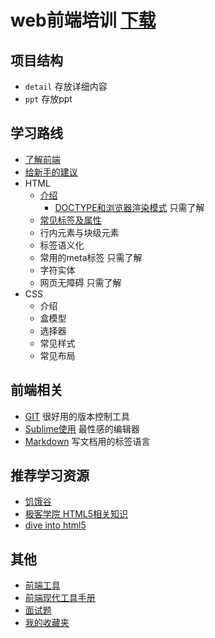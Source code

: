 # web前端培训 [下载](https://github.com/iamjoel/front-end-note/archive/master.zip)

## 项目结构
* `detail` 存放详细内容
* `ppt` 存放ppt

## 学习路线
* [了解前端](detail/about.md)
* [给新手的建议](detail/suggest.md)
* HTML
    * [介绍](detail/html/intro.md)
    	* [DOCTYPE和浏览器渲染模式](quirks-mode-and-standards-mode.md) 只需了解
    * [常见标签及属性](detail/html/tag-and-attr.md)
    * 行内元素与块级元素
    * 标签语义化
    * 常用的meta标签 只需了解
    * 字符实体
    * 网页无障碍 只需了解
* CSS
	* 介绍
	* 盒模型
	* 选择器
	* 常见样式
	* 常见布局

## 前端相关
* [GIT](others/git.md) 很好用的版本控制工具
* [Sublime使用](others/sublime.md) 最性感的编辑器
* [Markdown](others/markdown.md) 写文档用的标签语言

## 推荐学习资源
* [饥饿谷](http://kejian.sinaapp.com/)
* [极客学院 HTML5相关知识](http://www.jikexueyuan.com/path/html5/)
* [dive into html5](http://diveintohtml5.info/table-of-contents.html)

## 其他
* [前端工具](https://github.com/codylindley/frontend-tools)
* [前端现代工具手册](https://github.com/tooling/book-of-modern-frontend-tooling)
* [面试题](https://github.com/h5bp/Front-end-Developer-Interview-Questions/tree/master/Translations/Chinese)
* [我的收藏夹](bookmark.md)
